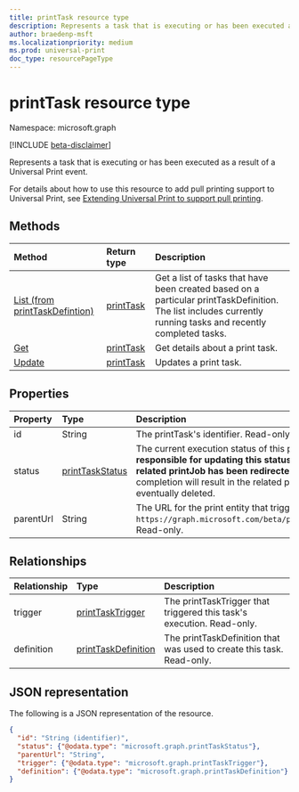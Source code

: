 ```yaml
---
title: printTask resource type
description: Represents a task that is executing or has been executed as a result of a Universal Print event.
author: braedenp-msft
ms.localizationpriority: medium
ms.prod: universal-print
doc_type: resourcePageType
---
```


# printTask resource type

Namespace: microsoft.graph

[!INCLUDE [beta-disclaimer](../../includes/beta-disclaimer.md)]

Represents a task that is executing or has been executed as a result of a Universal Print event.

For details about how to use this resource to add pull printing support to Universal Print, see [Extending Universal Print to support pull printing](/graph/universal-print-concept-overview#extending-universal-print-to-support-pull-printing).

## Methods

| Method                                                                     | Return type               | Description                                                                                                                                                   |
| :------------------------------------------------------------------------- | :------------------------ | :------------------------------------------------------------------------------------------------------------------------------------------------------------ |
| [List (from printTaskDefintion)](../api/printtaskdefinition-list-tasks.md) | [printTask](printtask.md) | Get a list of tasks that have been created based on a particular printTaskDefinition. The list includes currently running tasks and recently completed tasks. |
| [Get](../api/printtask-get.md)                                             | [printTask](printtask.md) | Get details about a print task.                                                                                                                               |
| [Update](../api/printtaskdefinition-update-task.md)                        | [printTask](printtask.md) | Updates a print task.                                                                                                                                         |

## Properties

| Property  | Type                                  | Description                                                                                                                                                                                                                                                                                                                                |
| :-------- | :------------------------------------ | :----------------------------------------------------------------------------------------------------------------------------------------------------------------------------------------------------------------------------------------------------------------------------------------------------------------------------------------- |
| id        | String                                | The printTask's identifier. Read-only.                                                                                                                                                                                                                                                                                                     |
| status    | [printTaskStatus](printtaskstatus.md) | The current execution status of this printTask. **The calling application is responsible for updating this status when processing is finished, unless the related printJob has been redirected to another printer.** Failure to report completion will result in the related print job being blocked from printing and eventually deleted. |
| parentUrl | String                                | The URL for the print entity that triggered this task. For example, `https://graph.microsoft.com/beta/print/printers/{printerId}/jobs/{jobId}`. Read-only.                                                                                                                                                                                 |

## Relationships

| Relationship | Type                                          | Description                                                           |
| :----------- | :-------------------------------------------- | :-------------------------------------------------------------------- |
| trigger      | [printTaskTrigger](printtasktrigger.md)       | The printTaskTrigger that triggered this task's execution. Read-only. |
| definition   | [printTaskDefinition](printtaskdefinition.md) | The printTaskDefinition that was used to create this task. Read-only. |

## JSON representation

The following is a JSON representation of the resource.

<!-- {
  "blockType": "resource",
  "optionalProperties": [

  ],
  "@odata.type": "microsoft.graph.printTask",
  "keyProperty": "id",
  "baseType":"microsoft.graph.entity"
}-->

```json
{
  "id": "String (identifier)",
  "status": {"@odata.type": "microsoft.graph.printTaskStatus"},
  "parentUrl": "String",
  "trigger": {"@odata.type": "microsoft.graph.printTaskTrigger"},
  "definition": {"@odata.type": "microsoft.graph.printTaskDefinition"}
}

```

<!-- uuid: 8fcb5dbc-d5aa-4681-8e31-b001d5168d79
2015-10-25 14:57:30 UTC -->

<!-- {
  "type": "#page.annotation",
  "description": "printTask resource",
  "keywords": "",
  "section": "documentation",
  "tocPath": ""
}-->

